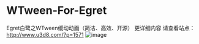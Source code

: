 # WTween-For-Egret
Egret白鹭之WTween缓动动画（简洁、高效、开源）
更详细内容 请查看站点：http://www.u3d8.com/?p=1571
![image](http://www.u3d8.com/wp-content/uploads/2018/02/wtween.gif)
